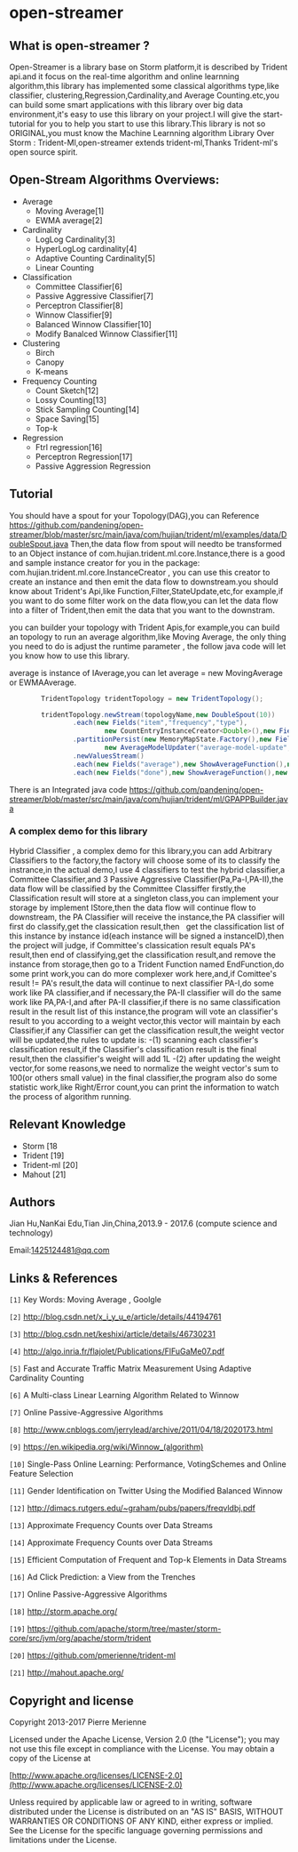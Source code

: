 # open-streamer

## What is open-streamer ?

  Open-Streamer is a library base on Storm platform,it is described by Trident api.and it focus on the real-time
  algorithm and online learnning algorithm,this library has implemented some classical algorithms type,like classifier,
  clustering,Regression,Cardinality,and Average Counting.etc,you can build some smart applications with this library
  over big data environment,it's easy to use this library on your project.I will give the start-tutorial for you to 
  help you start to use this library.This library is not so ORIGINAL,you must know the Machine Learnning algorithm
  Library Over Storm : Trident-Ml,open-streamer  extends trident-ml,Thanks Trident-ml's open source spirit.

## Open-Stream Algorithms Overviews:
* Average 
     - Moving Average[1]
     - EWMA average[2]
* Cardinality 
     - LogLog Cardinality[3]
     - HyperLogLog cardinality[4]
     - Adaptive Counting Cardinality[5]
     - Linear Counting 
* Classification
     - Committee Classifier[6]
     - Passive Aggressive Classifier[7]
     - Perceptron Classifier[8]
     - Winnow Classifier[9]
     - Balanced Winnow Classifier[10]
     - Modify Banalced Winnow Classifier[11]
* Clustering
     - Birch
     - Canopy
     - K-means
* Frequency Counting
     - Count Sketch[12]
     - Lossy Counting[13]
     - Stick Sampling Counting[14]
     - Space Saving[15]
     - Top-k 
* Regression
     - Ftrl regression[16]
     - Perceptron Regression[17]
     - Passive Aggression Regression
     
     
Tutorial
------------------------------
 You should have a spout for your Topology(DAG),you can Reference <https://github.com/pandening/open-streamer/blob/master/src/main/java/com/hujian/trident/ml/examples/data/DoubleSpout.java>
 Then,the data flow from spout will needto be transformed to an Object instance of com.hujian.trident.ml.core.Instance,there is a good and
 sample instance creator for you in the package: com.hujian.trident.ml.core.InstanceCreator , you can use this creator to create an instance
 and then emit the data flow to downstream.you should know about Trident's Api,like Function,Filter,StateUpdate,etc,for example,if you want 
 to do some filter work on the data flow,you can let the data flow into a filter of Trident,then emit the data that you want to the downstram.
 
  you can builder your topology with Trident Apis,for example,you can build an topology to run an average algorithm,like Moving Average,
  the only thing you need to do is adjust the runtime parameter , the follow java code will let you know how to use this library.
  
  average is instance of IAverage,you can let average = new MovingAverage or EWMAAverage.
  
 ```java
         TridentTopology tridentTopology = new TridentTopology();

         tridentTopology.newStream(topologyName,new DoubleSpout(10))
                 .each(new Fields("item","frequency","type"),
                         new CountEntryInstanceCreator<Double>(),new Fields("instance"))
                 .partitionPersist(new MemoryMapState.Factory(),new Fields("instance"),
                         new AverageModelUpdater("average-model-update",average),new Fields("average"))
                 .newValuesStream()
                 .each(new Fields("average"),new ShowAverageFunction(),new Fields("done"))
                 .each(new Fields("done"),new ShowAverageFunction(),new Fields(""));
 ```
 There is an Integrated java code <https://github.com/pandening/open-streamer/blob/master/src/main/java/com/hujian/trident/ml/GPAPPBuilder.java>
 
### A complex demo for this library
Hybrid Classifier , a complex demo for this library,you can add Arbitrary Classifiers to the factory,the factory will choose some of
    its to classify the instrance,in the actual demo,I use 4 classifiers to test the hybrid classifier,a Committee Classifier,and 3 
    Passive Aggressive Classifier(Pa,Pa-I,PA-II),the data flow will be classified by the Committee Classiffer firstly,the Classification 
    result will store at a singleton class,you can implement your storage by implement IStore,then the data flow will continue flow to
    downstream, the PA Classifier will receive the instance,the PA classifier will first do classify,get the classication result,then
    get the classification list of this instance by instance id(each instance will be signed a instanceID),then the project will judge,
    if Committee's classication result equals PA's result,then end of classifying,get the classification result,and remove the instance
    from storage,then go to a Trident Function named EndFunction,do some print work,you can do more complexer work here,and,if 
    Comittee's result != PA's result,the data will continue to next classifier PA-I,do some work like PA classifier,and if necessary,the
    PA-II classifier will do the same work like PA,PA-I,and after PA-II classifier,if there is no same classification result in the 
    result list of this instance,the program will vote an classifier's result to you according to a weight vector,this vector will maintain
    by each Classifier,if any Classifier can get the classification result,the weight vector will be updated,the rules to update is:
      -(1) scanning each classifier's classification result,if the Classifier's classification result is the final result,then the 
      classifier's weight will add 1L
      -(2) after updating the weight vector,for some reasons,we need to normalize the weight vector's sum to 100(or others small value)
    in the final classifier,the program also do some statistic work,like Right/Error count,you can print the information to watch the 
    process of algorithm running.
    
    
 Relevant Knowledge
----------------------------------
* Storm [18
* Trident [19]
* Trident-ml [20]
* Mahout [21]

    
Authors
----------------------------
Jian Hu,NanKai Edu,Tian Jin,China,2013.9 - 2017.6 (compute science and technology)

Email:<1425124481@qq.com>     
     
Links & References
-----------------------------
`[1]` <a name = ref1> </a> Key Words: Moving Average , Goolgle 

`[2]` <a name = ref2> </a> <http://blog.csdn.net/x_i_y_u_e/article/details/44194761>

`[3]` <a name = ref3> </a> <http://blog.csdn.net/keshixi/article/details/46730231>

`[4]` <a name = ref4> </a> <http://algo.inria.fr/flajolet/Publications/FlFuGaMe07.pdf>

`[5]` <a name = ref5> </a> Fast and Accurate Traffic Matrix Measurement Using Adaptive Cardinality Counting

`[6]` <a name = ref6> </a> A Multi-class Linear Learning Algorithm Related to Winnow

`[7]` <a name = ref7> </a> Online Passive-Aggressive Algorithms

`[8]` <a name = ref8> </a> <http://www.cnblogs.com/jerrylead/archive/2011/04/18/2020173.html>

`[9]` <a name = ref9> </a> <https://en.wikipedia.org/wiki/Winnow_(algorithm)>

`[10]`<a name = ref10> </a> Single-Pass Online Learning: Performance, VotingSchemes and Online Feature Selection

`[11]`<a name = ref11> </a> Gender Identification on Twitter Using the Modified Balanced Winnow

`[12]`<a name = ref12> </a> <http://dimacs.rutgers.edu/~graham/pubs/papers/freqvldbj.pdf>

`[13]`<a name = ref13> </a> Approximate Frequency Counts over Data Streams

`[14]`<a name = ref14> </a> Approximate Frequency Counts over Data Streams

`[15]`<a name = ref15> </a> Efficient Computation of Frequent and Top-k Elements in Data Streams

`[16]`<a name = ref16> </a> Ad Click Prediction: a View from the Trenches

`[17]`<a name = ref17> </a> Online Passive-Aggressive Algorithms

`[18]`<a name = ref18> </a> <http://storm.apache.org/>

`[19]`<a name = ref19> </a> <https://github.com/apache/storm/tree/master/storm-core/src/jvm/org/apache/storm/trident>

`[20]`<a name = ref20> </a> <https://github.com/pmerienne/trident-ml>

`[21]`<a name = ref21> </a> <http://mahout.apache.org/>
     
 Copyright and license
----------------------------------------

Copyright 2013-2017 Pierre Merienne

Licensed under the Apache License, Version 2.0 (the "License");
you may not use this file except in compliance with the License.
You may obtain a copy of the License at

[http://www.apache.org/licenses/LICENSE-2.0](http://www.apache.org/licenses/LICENSE-2.0)

Unless required by applicable law or agreed to in writing, software
distributed under the License is distributed on an "AS IS" BASIS,
WITHOUT WARRANTIES OR CONDITIONS OF ANY KIND, either express or implied.
See the License for the specific language governing permissions and
limitations under the License.
